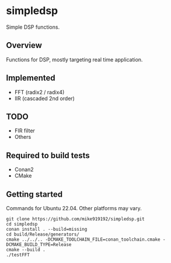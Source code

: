 # simpledsp

Simple DSP functions.

## Overview

Functions for DSP, mostly targeting real time application.

## Implemented
- FFT (radix2 / radix4)
- IIR (cascaded 2nd order)

## TODO
- FIR filter
- Others

## Required to build tests
- Conan2
- CMake

## Getting started
Commands for Ubuntu 22.04.  Other platforms may vary.
```
git clone https://github.com/mike919192/simpledsp.git
cd simpledsp
conan install . --build=missing
cd build/Release/generators/
cmake ../../.. -DCMAKE_TOOLCHAIN_FILE=conan_toolchain.cmake -DCMAKE_BUILD_TYPE=Release
cmake --build .
./testFFT
```
